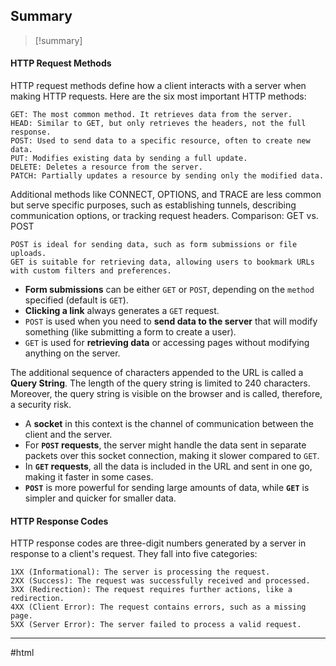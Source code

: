 ## Summary
> [!summary]





#### **HTTP Request Methods**

HTTP request methods define how a client interacts with a server when making HTTP requests. Here are the six most important HTTP methods:

    GET: The most common method. It retrieves data from the server.
    HEAD: Similar to GET, but only retrieves the headers, not the full response.
    POST: Used to send data to a specific resource, often to create new data.
    PUT: Modifies existing data by sending a full update.
    DELETE: Deletes a resource from the server.
    PATCH: Partially updates a resource by sending only the modified data.

Additional methods like CONNECT, OPTIONS, and TRACE are less common but serve specific purposes, such as establishing tunnels, describing communication options, or tracking request headers.
Comparison: GET vs. POST

    POST is ideal for sending data, such as form submissions or file uploads.
    GET is suitable for retrieving data, allowing users to bookmark URLs with custom filters and preferences.

- **Form submissions** can be either `GET` or `POST`, depending on the `method` specified (default is `GET`).
- **Clicking a link** always generates a `GET` request.
- `POST` is used when you need to **send data to the server** that will modify something (like submitting a form to create a user).
- `GET` is used for **retrieving data** or accessing pages without modifying anything on the server.

The additional sequence of characters appended to the URL is called a **Query String**. The length of the query string is limited to 240 characters. Moreover, the query string is visible on the browser and is called, therefore, a security risk.

- A **socket** in this context is the channel of communication between the client and the server.
- For **`POST` requests**, the server might handle the data sent in separate packets over this socket connection, making it slower compared to `GET`.
- In **`GET` requests**, all the data is included in the URL and sent in one go, making it faster in some cases.
- **`POST`** is more powerful for sending large amounts of data, while **`GET`** is simpler and quicker for smaller data.
#### **HTTP Response Codes**

HTTP response codes are three-digit numbers generated by a server in response to a client's request. They fall into five categories:

    1XX (Informational): The server is processing the request.
    2XX (Success): The request was successfully received and processed.
    3XX (Redirection): The request requires further actions, like a redirection.
    4XX (Client Error): The request contains errors, such as a missing page.
    5XX (Server Error): The server failed to process a valid request.
- - - 
#html 